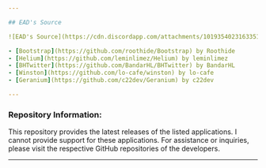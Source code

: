 ```yaml
---

## EAD's Source

![EAD's Source](https://cdn.discordapp.com/attachments/1019354023163351050/1196130674101465129/4x.png)

- [Bootstrap](https://github.com/roothide/Bootstrap) by Roothide
- [Helium](https://github.com/leminlimez/Helium) by leminlimez
- [BHTwitter](https://github.com/BandarHL/BHTwitter) by BandarHL
- [Winston](https://github.com/lo-cafe/winston) by lo-cafe
- [Geranium](https://github.com/c22dev/Geranium) by c22dev

---
```


### Repository Information:

This repository provides the latest releases of the listed applications. 
I cannot provide support for these applications. For assistance or inquiries, please visit the respective GitHub repositories of the developers.

---
